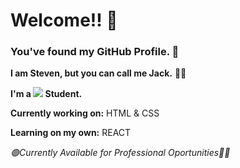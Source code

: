 # Welcome!! 👋

<!--
**jcy2704/jcy2704** is a ✨ _special_ ✨ repository because its `README.md` (this file) appears on your GitHub profile.

Here are some ideas to get you started:

- 🔭 I’m currently working on ...
- 🌱 I’m currently learning ...
- 👯 I’m looking to collaborate on ...
- 🤔 I’m looking for help with ...
- 💬 Ask me about ...
- 📫 How to reach me: ...
- 😄 Pronouns: ...
- ⚡ Fun fact: ...
-->

### You've found my GitHub Profile. 👾
**I am Steven, but you can call me Jack.** 🙋‍♂️

**I'm a ![](https://img.shields.io/badge/Microverse-blueviolet) Student.**

**Currently working on:** HTML & CSS

**Learning on my own:** REACT

*🟢Currently Available for Professional Oportunities👨‍💻*
